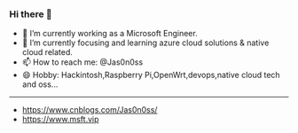 ### Hi there 👋

- 🔭 I’m currently working as a Microsoft Engineer.
- 🌱 I’m currently focusing and learning azure cloud solutions & native cloud related.
- 📫 How to reach me: @Jas0n0ss
- 😄 Hobby: Hackintosh,Raspberry Pi,OpenWrt,devops,native cloud tech and oss...
---
- https://www.cnblogs.com/Jas0n0ss/
- https://www.msft.vip
